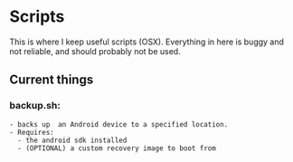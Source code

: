 # Scripts
This is where I keep useful scripts (OSX). Everything in here is buggy and not reliable, and should probably not be used.

## Current things
### backup.sh:
    - backs up  an Android device to a specified location.
    - Requires:
      - the android sdk installed
      - (OPTIONAL) a custom recovery image to boot from
